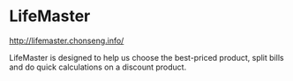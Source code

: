 # LifeMaster

http://lifemaster.chonseng.info/

LifeMaster is designed to help us choose the best-priced product, split bills and do quick calculations on a discount product.